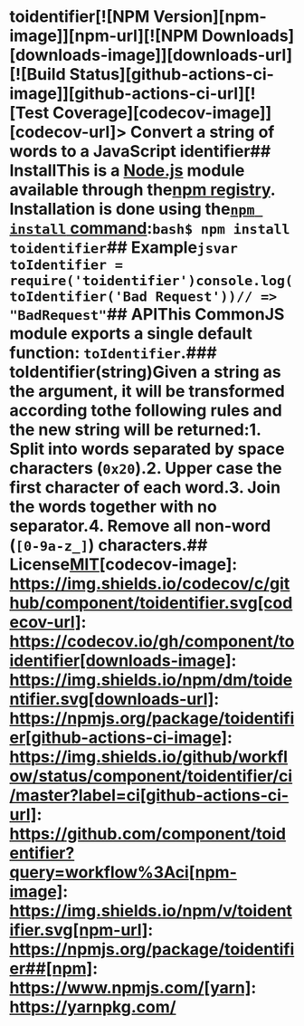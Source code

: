 # toidentifier[![NPM Version][npm-image]][npm-url][![NPM Downloads][downloads-image]][downloads-url][![Build Status][github-actions-ci-image]][github-actions-ci-url][![Test Coverage][codecov-image]][codecov-url]> Convert a string of words to a JavaScript identifier## InstallThis is a [Node.js](https://nodejs.org/en/) module available through the[npm registry](https://www.npmjs.com/). Installation is done using the[`npm install` command](https://docs.npmjs.com/getting-started/installing-npm-packages-locally):```bash$ npm install toidentifier```## Example```jsvar toIdentifier = require('toidentifier')console.log(toIdentifier('Bad Request'))// => "BadRequest"```## APIThis CommonJS module exports a single default function: `toIdentifier`.### toIdentifier(string)Given a string as the argument, it will be transformed according tothe following rules and the new string will be returned:1. Split into words separated by space characters (`0x20`).2. Upper case the first character of each word.3. Join the words together with no separator.4. Remove all non-word (`[0-9a-z_]`) characters.## License[MIT](LICENSE)[codecov-image]: https://img.shields.io/codecov/c/github/component/toidentifier.svg[codecov-url]: https://codecov.io/gh/component/toidentifier[downloads-image]: https://img.shields.io/npm/dm/toidentifier.svg[downloads-url]: https://npmjs.org/package/toidentifier[github-actions-ci-image]: https://img.shields.io/github/workflow/status/component/toidentifier/ci/master?label=ci[github-actions-ci-url]: https://github.com/component/toidentifier?query=workflow%3Aci[npm-image]: https://img.shields.io/npm/v/toidentifier.svg[npm-url]: https://npmjs.org/package/toidentifier##[npm]: https://www.npmjs.com/[yarn]: https://yarnpkg.com/

